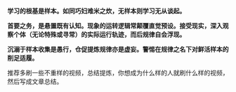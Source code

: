 **学习的根基是样本。如同巧妇难米之炊，无样本则学习无从谈起。**

**首要之务，是悬置既有认知。现象的运转逻辑常颠覆直觉预设。接受现实，深入观察个体（无论特殊或寻常）的实际运行轨迹，而后规律自会浮现。**

**沉溺于样本收集是愚行，仓促提炼规律亦是虚妄。警惕在规律之名下对鲜活样本的削足适履。**

推荐多刷一些不重样的视频，总结提炼，你想成为什么样的人就刷什么样的视频，然后写成文章总结。